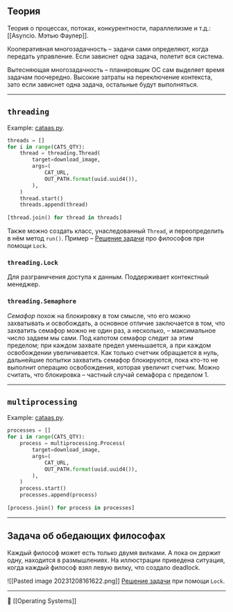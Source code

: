 ## Теория
Теория о процессах, потоках, конкурентности, параллелизме и т.д.: [[Asyncio. Мэтью Фаулер]].

Кооперативная многозадачность – задачи сами определяют, когда передать управление. Если зависнет одна задача, полетит вся система.

Вытесняющая многозадачность – планировщик ОС сам выделяет время задачам поочередно. Высокие затраты на переключение контекста, зато если зависнет одна задача, остальные будут выполняться.

-----
## `threading`
Example: [cataas.py](https://github.com/hazadus/asyncio-learn/blob/main/misc/cataas.py).
```python
threads = []  
for i in range(CATS_QTY):  
    thread = threading.Thread(  
        target=download_image,  
        args=(  
            CAT_URL,  
            OUT_PATH.format(uuid.uuid4()),  
        ),  
    )  
    thread.start()  
    threads.append(thread)  
  
[thread.join() for thread in threads]
```
Также можно создать класс, унаследованный `Thread`, и переопределить в нём метод `run()`. Пример – [Решение задачи](https://github.com/hazadus/asyncio-learn/blob/main/misc/philosophers.py) про философов при помощи `Lock`.
### `threading.Lock`
Для разграничения доступа к данным. Поддерживает контекстный менеджер.
### `threading.Semaphore`
*Семафор* похож на блокировку в том смысле, что его можно захватывать и освобождать, а основное отличие заключается в том, что захватить семафор можно не один раз, а несколько, – максимальное число задаем мы сами. Под капотом семафор следит за этим пределом; при каждом захвате предел уменьшается, а при каждом освобождении увеличивается. Как только счетчик обращается в нуль, дальнейшие попытки захватить семафор блокируются, пока кто-то не выполнит операцию освобождения, которая увеличит счетчик. Можно считать, что блокировка – частный случай семафора с пределом 1.

----
## `multiprocessing`
Example: [cataas.py](https://github.com/hazadus/asyncio-learn/blob/main/misc/cataas.py).
```python
processes = []  
for i in range(CATS_QTY):  
    process = multiprocessing.Process(  
        target=download_image,  
        args=(  
            CAT_URL,  
            OUT_PATH.format(uuid.uuid4()),  
        ),  
    )  
    process.start()  
    processes.append(process)  
  
[process.join() for process in processes]
```

----
## Задача об обедающих философах

Каждый философ может есть только двумя вилками. А пока он держит одну, находится в размышлениях. На иллюстрации приведена ситуация, когда каждый философ взял левую вилку, что создало deadlock.

![[Pasted image 20231208161622.png]]
[Решение задачи](https://github.com/hazadus/asyncio-learn/blob/main/misc/philosophers.py) при помощи `Lock`.


----
📂 [[Operating Systems]]